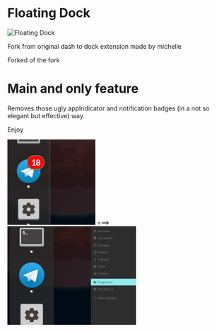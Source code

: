 # Floating Dock

![Floating Dock](./media/logo.svg)


Fork from original dash to dock extension made by michelle

Forked of the fork

# Main and only feature

Removes those ugly appIndicator and notification badges (in a not so elegant but effective) way.

Enjoy


![Dash to dock with badge](./media/example1.png) ===> ![Dash to Dock w/out badge](./media/example2.png)
